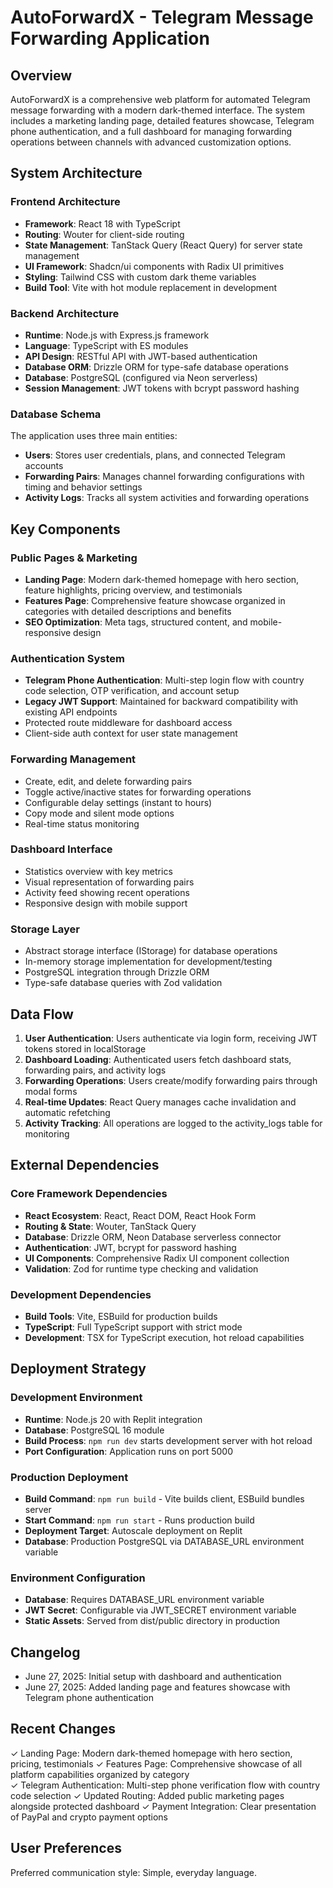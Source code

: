 # AutoForwardX - Telegram Message Forwarding Application

## Overview

AutoForwardX is a comprehensive web platform for automated Telegram message forwarding with a modern dark-themed interface. The system includes a marketing landing page, detailed features showcase, Telegram phone authentication, and a full dashboard for managing forwarding operations between channels with advanced customization options.

## System Architecture

### Frontend Architecture
- **Framework**: React 18 with TypeScript
- **Routing**: Wouter for client-side routing
- **State Management**: TanStack Query (React Query) for server state management
- **UI Framework**: Shadcn/ui components with Radix UI primitives
- **Styling**: Tailwind CSS with custom dark theme variables
- **Build Tool**: Vite with hot module replacement in development

### Backend Architecture
- **Runtime**: Node.js with Express.js framework
- **Language**: TypeScript with ES modules
- **API Design**: RESTful API with JWT-based authentication
- **Database ORM**: Drizzle ORM for type-safe database operations
- **Database**: PostgreSQL (configured via Neon serverless)
- **Session Management**: JWT tokens with bcrypt password hashing

### Database Schema
The application uses three main entities:
- **Users**: Stores user credentials, plans, and connected Telegram accounts
- **Forwarding Pairs**: Manages channel forwarding configurations with timing and behavior settings
- **Activity Logs**: Tracks all system activities and forwarding operations

## Key Components

### Public Pages & Marketing
- **Landing Page**: Modern dark-themed homepage with hero section, feature highlights, pricing overview, and testimonials
- **Features Page**: Comprehensive feature showcase organized in categories with detailed descriptions and benefits
- **SEO Optimization**: Meta tags, structured content, and mobile-responsive design

### Authentication System
- **Telegram Phone Authentication**: Multi-step login flow with country code selection, OTP verification, and account setup
- **Legacy JWT Support**: Maintained for backward compatibility with existing API endpoints
- Protected route middleware for dashboard access
- Client-side auth context for user state management

### Forwarding Management
- Create, edit, and delete forwarding pairs
- Toggle active/inactive states for forwarding operations
- Configurable delay settings (instant to hours)
- Copy mode and silent mode options
- Real-time status monitoring

### Dashboard Interface
- Statistics overview with key metrics
- Visual representation of forwarding pairs
- Activity feed showing recent operations
- Responsive design with mobile support

### Storage Layer
- Abstract storage interface (IStorage) for database operations
- In-memory storage implementation for development/testing
- PostgreSQL integration through Drizzle ORM
- Type-safe database queries with Zod validation

## Data Flow

1. **User Authentication**: Users authenticate via login form, receiving JWT tokens stored in localStorage
2. **Dashboard Loading**: Authenticated users fetch dashboard stats, forwarding pairs, and activity logs
3. **Forwarding Operations**: Users create/modify forwarding pairs through modal forms
4. **Real-time Updates**: React Query manages cache invalidation and automatic refetching
5. **Activity Tracking**: All operations are logged to the activity_logs table for monitoring

## External Dependencies

### Core Framework Dependencies
- **React Ecosystem**: React, React DOM, React Hook Form
- **Routing & State**: Wouter, TanStack Query
- **Database**: Drizzle ORM, Neon Database serverless connector
- **Authentication**: JWT, bcrypt for password hashing
- **UI Components**: Comprehensive Radix UI component collection
- **Validation**: Zod for runtime type checking and validation

### Development Dependencies
- **Build Tools**: Vite, ESBuild for production builds
- **TypeScript**: Full TypeScript support with strict mode
- **Development**: TSX for TypeScript execution, hot reload capabilities

## Deployment Strategy

### Development Environment
- **Runtime**: Node.js 20 with Replit integration
- **Database**: PostgreSQL 16 module
- **Build Process**: `npm run dev` starts development server with hot reload
- **Port Configuration**: Application runs on port 5000

### Production Deployment
- **Build Command**: `npm run build` - Vite builds client, ESBuild bundles server
- **Start Command**: `npm run start` - Runs production build
- **Deployment Target**: Autoscale deployment on Replit
- **Database**: Production PostgreSQL via DATABASE_URL environment variable

### Environment Configuration
- **Database**: Requires DATABASE_URL environment variable
- **JWT Secret**: Configurable via JWT_SECRET environment variable
- **Static Assets**: Served from dist/public directory in production

## Changelog

- June 27, 2025: Initial setup with dashboard and authentication
- June 27, 2025: Added landing page and features showcase with Telegram phone authentication

## Recent Changes

✓ Landing Page: Modern dark-themed homepage with hero section, pricing, testimonials
✓ Features Page: Comprehensive showcase of all platform capabilities organized by category  
✓ Telegram Authentication: Multi-step phone verification flow with country code selection
✓ Updated Routing: Added public marketing pages alongside protected dashboard
✓ Payment Integration: Clear presentation of PayPal and crypto payment options

## User Preferences

Preferred communication style: Simple, everyday language.